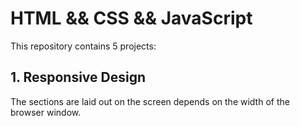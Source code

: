 # HTML && CSS && JavaScript
This repository contains 5 projects:

## 1. Responsive Design
The sections are laid out on the screen depends on the width of the browser window.